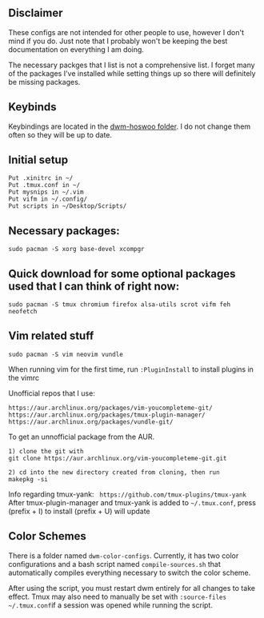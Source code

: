 ## Disclaimer 

These configs are not intended for other people to use, however I don't mind if you do. Just note that I probably won't be keeping the best documentation on everything I am doing.

The necessary packges that I list is not a comprehensive list. I forget many of the packages I've installed while setting things up so there will definitely be missing packages.

## Keybinds 

Keybindings are located in the [dwm-hoswoo folder](https://github.com/hosua/hoswoo-configs/tree/main/dwm-hoswoo). I do not change them often so they will be up to date.

## Initial setup
```
Put .xinitrc in ~/
Put .tmux.conf in ~/
Put mysnips in ~/.vim
Put vifm in ~/.config/
Put scripts in ~/Desktop/Scripts/
```
## Necessary packages:
```
sudo pacman -S xorg base-devel xcompgr
```
## Quick download for some optional packages used that I can think of right now:
```
sudo pacman -S tmux chromium firefox alsa-utils scrot vifm feh neofetch 
```
## Vim related stuff
```
sudo pacman -S vim neovim vundle
```
When running vim for the first time, run ```:PluginInstall``` to install plugins in the vimrc

Unofficial repos that I use:
``` 
https://aur.archlinux.org/packages/vim-youcompleteme-git/ 
https://aur.archlinux.org/packages/tmux-plugin-manager/
https://aur.archlinux.org/packages/vundle-git/
```

To get an unnofficial package from the AUR. 
``` 
1) clone the git with
git clone https://aur.archlinux.org/vim-youcompleteme-git.git

2) cd into the new directory created from cloning, then run  
makepkg -si
```

Info regarding tmux-yank: 
``` https://github.com/tmux-plugins/tmux-yank```
After tmux-plugin-manager and tmux-yank is added to ```~/.tmux.conf```, press (prefix + I) to install (prefix + U) will update


## Color Schemes 
There is a folder named ``` dwm-color-configs ```. 
Currently, it has two color configurations and a bash script named ```compile-sources.sh``` that automatically compiles everything necessary to switch the color scheme. 

After using the script, you must restart dwm entirely for all changes to take effect. Tmux may also need to manually be set with ```:source-files ~/.tmux.conf```if a session was opened while running the script.
		

